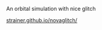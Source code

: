 An orbital simulation with nice glitch

[strainer.github.io/novaglitch/](https://strainer.github.io/novaglitch/)